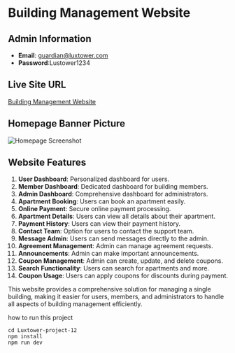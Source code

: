 # Building Management Website

## Admin Information
- **Email**: guardian@luxtower.com
- **Password**:Lustower1234

## Live Site URL
[Building Management Website](https://fluffy-gaufre-5d80b4.netlify.app/)

## Homepage Banner Picture
![Homepage Screenshot](https://i.ibb.co/yhfhp7P/Screenshot-2024-06-11-021126.png)

## Website Features
1. **User Dashboard**: Personalized dashboard for users.
2. **Member Dashboard**: Dedicated dashboard for building members.
3. **Admin Dashboard**: Comprehensive dashboard for administrators.
4. **Apartment Booking**: Users can book an apartment easily.
5. **Online Payment**: Secure online payment processing.
6. **Apartment Details**: Users can view all details about their apartment.
7. **Payment History**: Users can view their payment history.
8. **Contact Team**: Option for users to contact the support team.
9. **Message Admin**: Users can send messages directly to the admin.
10. **Agreement Management**: Admin can manage agreement requests.
11. **Announcements**: Admin can make important announcements.
12. **Coupon Management**: Admin can create, update, and delete coupons.
13. **Search Functionality**: Users can search for apartments and more.
14. **Coupon Usage**: Users can apply coupons for discounts during payment.

This website provides a comprehensive solution for managing a single building, making it easier for users, members, and administrators to handle all aspects of building management efficiently.

how to run this project 
```
cd Luxtower-project-12
npm install
npm run dev
```
